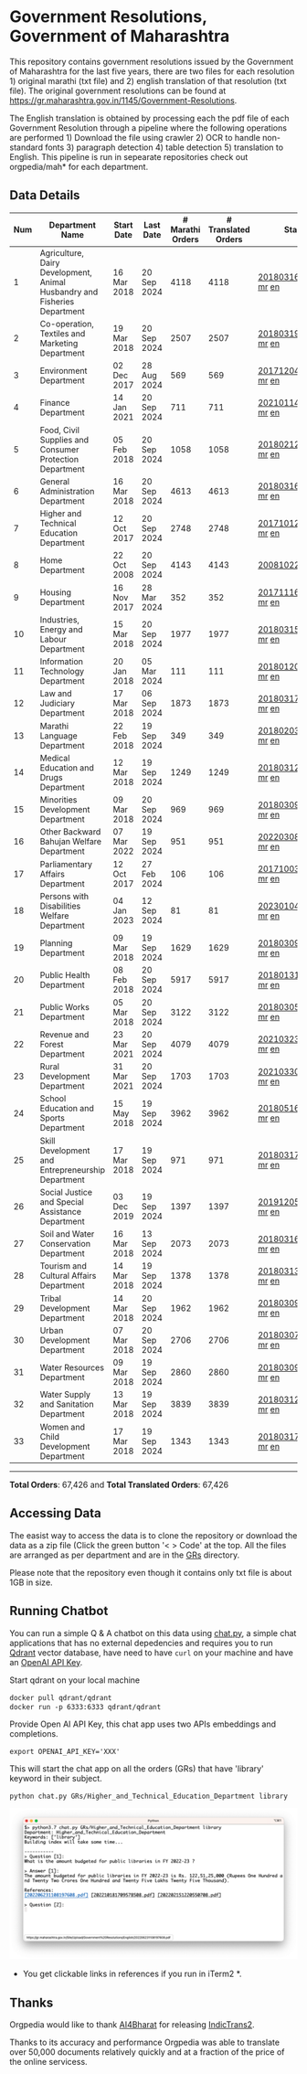 # Government Resolutions, Government of Maharashtra

This repository contains government resolutions issued by the Government of Maharashtra for the last five years, there are two files for each resolution 1) original marathi (txt file) and 2) english translation of that resolution (txt file). The original government resolutions can be found at https://gr.maharashtra.gov.in/1145/Government-Resolutions.

The English translation is obtained by processing each the pdf file of each Government Resolution through a pipeline where the following operations are performed 1) Download the file using crawler 2) OCR to handle non-standard fonts 3) paragraph detection 4) table  detection 5) translation to English. This pipeline is run in sepearate repositories check out orgpedia/mah* for each department.


## Data Details

| Num | Department Name | Start Date | Last Date | # Marathi Orders | # Translated Orders | Starting Order | Last Order |
| --- | --------------- | ---------- | --------- | ---------------- | ------------------- | -------------- | ---------- |
| 1 | Agriculture, Dairy Development, Animal Husbandry and Fisheries Department | 16 Mar 2018 | 20 Sep 2024 | 4118 | 4118 | [201803161624182101.pdf](https://gr.maharashtra.gov.in/Site/Upload/Government%20Resolutions/English/201803161624182101.pdf) [mr](GRs/Agriculture,_Dairy_Development,_Animal_Husbandry_and_Fisheries_Department/201803161624182101.pdf.mr.txt) [en](GRs/Agriculture,_Dairy_Development,_Animal_Husbandry_and_Fisheries_Department/201803161624182101.pdf.en.txt) | [202409201644134901.pdf](https://gr.maharashtra.gov.in/Site/Upload/Government%20Resolutions/English/202409201644134901.pdf) [mr](GRs/Agriculture,_Dairy_Development,_Animal_Husbandry_and_Fisheries_Department/202409201644134901.pdf.mr.txt) [en](GRs/Agriculture,_Dairy_Development,_Animal_Husbandry_and_Fisheries_Department/202409201644134901.pdf.en.txt) |
| 2 | Co-operation, Textiles and Marketing Department | 19 Mar 2018 | 20 Sep 2024 | 2507 | 2507 | [201803191257576702.pdf](https://gr.maharashtra.gov.in/Site/Upload/Government%20Resolutions/English/201803191257576702.pdf) [mr](GRs/Co-operation,_Textiles_and_Marketing_Department/201803191257576702.pdf.mr.txt) [en](GRs/Co-operation,_Textiles_and_Marketing_Department/201803191257576702.pdf.en.txt) | [202409201203110802.pdf](https://gr.maharashtra.gov.in/Site/Upload/Government%20Resolutions/English/202409201203110802.pdf) [mr](GRs/Co-operation,_Textiles_and_Marketing_Department/202409201203110802.pdf.mr.txt) [en](GRs/Co-operation,_Textiles_and_Marketing_Department/202409201203110802.pdf.en.txt) |
| 3 | Environment Department | 02 Dec 2017 | 28 Aug 2024 | 569 | 569 | [201712041147216904.pdf](https://gr.maharashtra.gov.in/Site/Upload/Government%20Resolutions/English/201712041147216904.pdf) [mr](GRs/Environment_Department/201712041147216904.pdf.mr.txt) [en](GRs/Environment_Department/201712041147216904.pdf.en.txt) | [202408291638051004.pdf](https://gr.maharashtra.gov.in/Site/Upload/Government%20Resolutions/English/202408291638051004.pdf) [mr](GRs/Environment_Department/202408291638051004.pdf.mr.txt) [en](GRs/Environment_Department/202408291638051004.pdf.en.txt) |
| 4 | Finance Department | 14 Jan 2021 | 20 Sep 2024 | 711 | 711 | [202101141237329905.pdf](https://gr.maharashtra.gov.in/Site/Upload/Government%20Resolutions/English/202101141237329905.pdf) [mr](GRs/Finance_Department/202101141237329905.pdf.mr.txt) [en](GRs/Finance_Department/202101141237329905.pdf.en.txt) | [202409201814444405.pdf](https://gr.maharashtra.gov.in/Site/Upload/Government%20Resolutions/English/202409201814444405.pdf) [mr](GRs/Finance_Department/202409201814444405.pdf.mr.txt) [en](GRs/Finance_Department/202409201814444405.pdf.en.txt) |
| 5 | Food, Civil Supplies and Consumer Protection Department | 05 Feb 2018 | 20 Sep 2024 | 1058 | 1058 | [201802121244545806.pdf](https://gr.maharashtra.gov.in/Site/Upload/Government%20Resolutions/English/201802121244545806.pdf) [mr](GRs/Food,_Civil_Supplies_and_Consumer_Protection_Department/201802121244545806.pdf.mr.txt) [en](GRs/Food,_Civil_Supplies_and_Consumer_Protection_Department/201802121244545806.pdf.en.txt) | [202409201138332306.pdf](https://gr.maharashtra.gov.in/Site/Upload/Government%20Resolutions/English/202409201138332306.pdf) [mr](GRs/Food,_Civil_Supplies_and_Consumer_Protection_Department/202409201138332306.pdf.mr.txt) [en](GRs/Food,_Civil_Supplies_and_Consumer_Protection_Department/202409201138332306.pdf.en.txt) |
| 6 | General Administration Department | 16 Mar 2018 | 20 Sep 2024 | 4613 | 4613 | [201803161224022707.pdf](https://gr.maharashtra.gov.in/Site/Upload/Government%20Resolutions/English/201803161224022707.pdf) [mr](GRs/General_Administration_Department/201803161224022707.pdf.mr.txt) [en](GRs/General_Administration_Department/201803161224022707.pdf.en.txt) | [202409201803584807.pdf](https://gr.maharashtra.gov.in/Site/Upload/Government%20Resolutions/English/202409201803584807.pdf) [mr](GRs/General_Administration_Department/202409201803584807.pdf.mr.txt) [en](GRs/General_Administration_Department/202409201803584807.pdf.en.txt) |
| 7 | Higher and Technical Education Department | 12 Oct 2017 | 20 Sep 2024 | 2748 | 2748 | [201710121514029708.pdf](https://gr.maharashtra.gov.in/Site/Upload/Government%20Resolutions/English/201710121514029708.pdf) [mr](GRs/Higher_and_Technical_Education_Department/201710121514029708.pdf.mr.txt) [en](GRs/Higher_and_Technical_Education_Department/201710121514029708.pdf.en.txt) | [202409201834207708.pdf](https://gr.maharashtra.gov.in/Site/Upload/Government%20Resolutions/English/202409201834207708.pdf) [mr](GRs/Higher_and_Technical_Education_Department/202409201834207708.pdf.mr.txt) [en](GRs/Higher_and_Technical_Education_Department/202409201834207708.pdf.en.txt) |
| 8 | Home Department | 22 Oct 2008 | 20 Sep 2024 | 4143 | 4143 | [20081022.pdf](https://gr.maharashtra.gov.in/Site/Upload/Government%20Resolutions/English/20081022.pdf) [mr](GRs/Home_Department/20081022.pdf.mr.txt) [en](GRs/Home_Department/20081022.pdf.en.txt) | [202409201833244829.pdf](https://gr.maharashtra.gov.in/Site/Upload/Government%20Resolutions/English/202409201833244829.pdf) [mr](GRs/Home_Department/202409201833244829.pdf.mr.txt) [en](GRs/Home_Department/202409201833244829.pdf.en.txt) |
| 9 | Housing Department | 16 Nov 2017 | 28 Mar 2024 | 352 | 352 | [201711161447076609.pdf](https://gr.maharashtra.gov.in/Site/Upload/Government%20Resolutions/English/201711161447076609.pdf) [mr](GRs/Housing_Department/201711161447076609.pdf.mr.txt) [en](GRs/Housing_Department/201711161447076609.pdf.en.txt) | [202403281255554909.pdf](https://gr.maharashtra.gov.in/Site/Upload/Government%20Resolutions/English/202403281255554909.pdf) [mr](GRs/Housing_Department/202403281255554909.pdf.mr.txt) [en](GRs/Housing_Department/202403281255554909.pdf.en.txt) |
| 10 | Industries, Energy and Labour Department | 15 Mar 2018 | 20 Sep 2024 | 1977 | 1977 | [201803151204055010.pdf](https://gr.maharashtra.gov.in/Site/Upload/Government%20Resolutions/English/201803151204055010.pdf) [mr](GRs/Industries,_Energy_and_Labour_Department/201803151204055010.pdf.mr.txt) [en](GRs/Industries,_Energy_and_Labour_Department/201803151204055010.pdf.en.txt) | [202409201156064910.pdf](https://gr.maharashtra.gov.in/Site/Upload/Government%20Resolutions/English/202409201156064910.pdf) [mr](GRs/Industries,_Energy_and_Labour_Department/202409201156064910.pdf.mr.txt) [en](GRs/Industries,_Energy_and_Labour_Department/202409201156064910.pdf.en.txt) |
| 11 | Information Technology Department | 20 Jan 2018 | 05 Mar 2024 | 111 | 111 | [201801201843024511.pdf](https://gr.maharashtra.gov.in/Site/Upload/Government%20Resolutions/English/201801201843024511.pdf) [mr](GRs/Information_Technology_Department/201801201843024511.pdf.mr.txt) [en](GRs/Information_Technology_Department/201801201843024511.pdf.en.txt) | [202403051249430211.pdf](https://gr.maharashtra.gov.in/Site/Upload/Government%20Resolutions/English/202403051249430211.pdf) [mr](GRs/Information_Technology_Department/202403051249430211.pdf.mr.txt) [en](GRs/Information_Technology_Department/202403051249430211.pdf.en.txt) |
| 12 | Law and Judiciary Department | 17 Mar 2018 | 06 Sep 2024 | 1873 | 1873 | [201803171129290212.pdf](https://gr.maharashtra.gov.in/Site/Upload/Government%20Resolutions/English/201803171129290212.pdf) [mr](GRs/Law_and_Judiciary_Department/201803171129290212.pdf.mr.txt) [en](GRs/Law_and_Judiciary_Department/201803171129290212.pdf.en.txt) | [202409061555562912.pdf](https://gr.maharashtra.gov.in/Site/Upload/Government%20Resolutions/English/202409061555562912.pdf) [mr](GRs/Law_and_Judiciary_Department/202409061555562912.pdf.mr.txt) [en](GRs/Law_and_Judiciary_Department/202409061555562912.pdf.en.txt) |
| 13 | Marathi Language Department | 22 Feb 2018 | 19 Sep 2024 | 349 | 349 | [201802031549154233.pdf](https://gr.maharashtra.gov.in/Site/Upload/Government%20Resolutions/English/201802031549154233.pdf) [mr](GRs/Marathi_Language_Department/201802031549154233.pdf.mr.txt) [en](GRs/Marathi_Language_Department/201802031549154233.pdf.en.txt) | [202409191753295533.pdf](https://gr.maharashtra.gov.in/Site/Upload/Government%20Resolutions/English/202409191753295533.pdf) [mr](GRs/Marathi_Language_Department/202409191753295533.pdf.mr.txt) [en](GRs/Marathi_Language_Department/202409191753295533.pdf.en.txt) |
| 14 | Medical Education and Drugs Department | 12 Mar 2018 | 19 Sep 2024 | 1249 | 1249 | [201803121137094813.pdf](https://gr.maharashtra.gov.in/Site/Upload/Government%20Resolutions/English/201803121137094813.pdf) [mr](GRs/Medical_Education_and_Drugs_Department/201803121137094813.pdf.mr.txt) [en](GRs/Medical_Education_and_Drugs_Department/201803121137094813.pdf.en.txt) | [202409191139175613.pdf](https://gr.maharashtra.gov.in/Site/Upload/Government%20Resolutions/English/202409191139175613.pdf) [mr](GRs/Medical_Education_and_Drugs_Department/202409191139175613.pdf.mr.txt) [en](GRs/Medical_Education_and_Drugs_Department/202409191139175613.pdf.en.txt) |
| 15 | Minorities Development Department | 09 Mar 2018 | 20 Sep 2024 | 969 | 969 | [201803091218355314.pdf](https://gr.maharashtra.gov.in/Site/Upload/Government%20Resolutions/English/201803091218355314.pdf) [mr](GRs/Minorities_Development_Department/201803091218355314.pdf.mr.txt) [en](GRs/Minorities_Development_Department/201803091218355314.pdf.en.txt) | [202409201742505614.pdf](https://gr.maharashtra.gov.in/Site/Upload/Government%20Resolutions/English/202409201742505614.pdf) [mr](GRs/Minorities_Development_Department/202409201742505614.pdf.mr.txt) [en](GRs/Minorities_Development_Department/202409201742505614.pdf.en.txt) |
| 16 | Other Backward Bahujan Welfare Department | 07 Mar 2022 | 19 Sep 2024 | 951 | 951 | [202203081752439334.pdf](https://gr.maharashtra.gov.in/Site/Upload/Government%20Resolutions/English/202203081752439334.pdf) [mr](GRs/Other_Backward_Bahujan_Welfare_Department/202203081752439334.pdf.mr.txt) [en](GRs/Other_Backward_Bahujan_Welfare_Department/202203081752439334.pdf.en.txt) | [202409201710045134.pdf](https://gr.maharashtra.gov.in/Site/Upload/Government%20Resolutions/English/202409201710045134.pdf) [mr](GRs/Other_Backward_Bahujan_Welfare_Department/202409201710045134.pdf.mr.txt) [en](GRs/Other_Backward_Bahujan_Welfare_Department/202409201710045134.pdf.en.txt) |
| 17 | Parliamentary Affairs Department | 12 Oct 2017 | 27 Feb 2024 | 106 | 106 | [201710031642378615.pdf](https://gr.maharashtra.gov.in/Site/Upload/Government%20Resolutions/English/201710031642378615.pdf) [mr](GRs/Parliamentary_Affairs_Department/201710031642378615.pdf.mr.txt) [en](GRs/Parliamentary_Affairs_Department/201710031642378615.pdf.en.txt) | [202402271500283915.pdf](https://gr.maharashtra.gov.in/Site/Upload/Government%20Resolutions/English/202402271500283915.pdf) [mr](GRs/Parliamentary_Affairs_Department/202402271500283915.pdf.mr.txt) [en](GRs/Parliamentary_Affairs_Department/202402271500283915.pdf.en.txt) |
| 18 | Persons with Disabilities Welfare Department | 04 Jan 2023 | 12 Sep 2024 | 81 | 81 | [202301041906309635.pdf](https://gr.maharashtra.gov.in/Site/Upload/Government%20Resolutions/English/202301041906309635.pdf) [mr](GRs/Persons_with_Disabilities_Welfare_Department/202301041906309635.pdf.mr.txt) [en](GRs/Persons_with_Disabilities_Welfare_Department/202301041906309635.pdf.en.txt) | [202409131433290735.pdf](https://gr.maharashtra.gov.in/Site/Upload/Government%20Resolutions/English/202409131433290735.pdf) [mr](GRs/Persons_with_Disabilities_Welfare_Department/202409131433290735.pdf.mr.txt) [en](GRs/Persons_with_Disabilities_Welfare_Department/202409131433290735.pdf.en.txt) |
| 19 | Planning Department | 09 Mar 2018 | 19 Sep 2024 | 1629 | 1629 | [201803091441032716.pdf](https://gr.maharashtra.gov.in/Site/Upload/Government%20Resolutions/English/201803091441032716.pdf) [mr](GRs/Planning_Department/201803091441032716.pdf.mr.txt) [en](GRs/Planning_Department/201803091441032716.pdf.en.txt) | [202409191712099016.pdf](https://gr.maharashtra.gov.in/Site/Upload/Government%20Resolutions/English/202409191712099016.pdf) [mr](GRs/Planning_Department/202409191712099016.pdf.mr.txt) [en](GRs/Planning_Department/202409191712099016.pdf.en.txt) |
| 20 | Public Health Department | 08 Feb 2018 | 20 Sep 2024 | 5917 | 5917 | [201801311722275417.pdf](https://gr.maharashtra.gov.in/Site/Upload/Government%20Resolutions/English/201801311722275417.pdf) [mr](GRs/Public_Health_Department/201801311722275417.pdf.mr.txt) [en](GRs/Public_Health_Department/201801311722275417.pdf.en.txt) | [202408191508096617.pdf](https://gr.maharashtra.gov.in/Site/Upload/Government%20Resolutions/English/202408191508096617.pdf) [mr](GRs/Public_Health_Department/202408191508096617.pdf.mr.txt) [en](GRs/Public_Health_Department/202408191508096617.pdf.en.txt) |
| 21 | Public Works Department | 05 Mar 2018 | 20 Sep 2024 | 3122 | 3122 | [201803051515468118.pdf](https://gr.maharashtra.gov.in/Site/Upload/Government%20Resolutions/English/201803051515468118.pdf) [mr](GRs/Public_Works_Department/201803051515468118.pdf.mr.txt) [en](GRs/Public_Works_Department/201803051515468118.pdf.en.txt) | [202409201507292818.pdf](https://gr.maharashtra.gov.in/Site/Upload/Government%20Resolutions/English/202409201507292818.pdf) [mr](GRs/Public_Works_Department/202409201507292818.pdf.mr.txt) [en](GRs/Public_Works_Department/202409201507292818.pdf.en.txt) |
| 22 | Revenue and Forest Department | 23 Mar 2021 | 20 Sep 2024 | 4079 | 4079 | [202103231328393119.pdf](https://gr.maharashtra.gov.in/Site/Upload/Government%20Resolutions/English/202103231328393119.pdf) [mr](GRs/Revenue_and_Forest_Department/202103231328393119.pdf.mr.txt) [en](GRs/Revenue_and_Forest_Department/202103231328393119.pdf.en.txt) | [202409201706109619.pdf](https://gr.maharashtra.gov.in/Site/Upload/Government%20Resolutions/English/202409201706109619.pdf) [mr](GRs/Revenue_and_Forest_Department/202409201706109619.pdf.mr.txt) [en](GRs/Revenue_and_Forest_Department/202409201706109619.pdf.en.txt) |
| 23 | Rural Development Department | 31 Mar 2021 | 20 Sep 2024 | 1703 | 1703 | [202103301021181120.pdf](https://gr.maharashtra.gov.in/Site/Upload/Government%20Resolutions/English/202103301021181120.pdf) [mr](GRs/Rural_Development_Department/202103301021181120.pdf.mr.txt) [en](GRs/Rural_Development_Department/202103301021181120.pdf.en.txt) | [202409201635351920.pdf](https://gr.maharashtra.gov.in/Site/Upload/Government%20Resolutions/English/202409201635351920.pdf) [mr](GRs/Rural_Development_Department/202409201635351920.pdf.mr.txt) [en](GRs/Rural_Development_Department/202409201635351920.pdf.en.txt) |
| 24 | School Education and Sports Department | 15 May 2018 | 19 Sep 2024 | 3962 | 3962 | [201805161114241221.pdf](https://gr.maharashtra.gov.in/Site/Upload/Government%20Resolutions/English/201805161114241221.pdf) [mr](GRs/School_Education_and_Sports_Department/201805161114241221.pdf.mr.txt) [en](GRs/School_Education_and_Sports_Department/201805161114241221.pdf.en.txt) | [202409191309185721.pdf](https://gr.maharashtra.gov.in/Site/Upload/Government%20Resolutions/English/202409191309185721.pdf) [mr](GRs/School_Education_and_Sports_Department/202409191309185721.pdf.mr.txt) [en](GRs/School_Education_and_Sports_Department/202409191309185721.pdf.en.txt) |
| 25 | Skill Development and Entrepreneurship Department | 17 Mar 2018 | 19 Sep 2024 | 971 | 971 | [201803171322099003.pdf](https://gr.maharashtra.gov.in/Site/Upload/Government%20Resolutions/English/201803171322099003.pdf) [mr](GRs/Skill_Development_and_Entrepreneurship_Department/201803171322099003.pdf.mr.txt) [en](GRs/Skill_Development_and_Entrepreneurship_Department/201803171322099003.pdf.en.txt) | [202409191626015903.pdf](https://gr.maharashtra.gov.in/Site/Upload/Government%20Resolutions/English/202409191626015903.pdf) [mr](GRs/Skill_Development_and_Entrepreneurship_Department/202409191626015903.pdf.mr.txt) [en](GRs/Skill_Development_and_Entrepreneurship_Department/202409191626015903.pdf.en.txt) |
| 26 | Social Justice and Special Assistance Department | 03 Dec 2019 | 19 Sep 2024 | 1397 | 1397 | [201912051107011622.pdf](https://gr.maharashtra.gov.in/Site/Upload/Government%20Resolutions/English/201912051107011622.pdf) [mr](GRs/Social_Justice_and_Special_Assistance_Department/201912051107011622.pdf.mr.txt) [en](GRs/Social_Justice_and_Special_Assistance_Department/201912051107011622.pdf.en.txt) | [202409201211083722.pdf](https://gr.maharashtra.gov.in/Site/Upload/Government%20Resolutions/English/202409201211083722.pdf) [mr](GRs/Social_Justice_and_Special_Assistance_Department/202409201211083722.pdf.mr.txt) [en](GRs/Social_Justice_and_Special_Assistance_Department/202409201211083722.pdf.en.txt) |
| 27 | Soil and Water Conservation Department | 16 Mar 2018 | 13 Sep 2024 | 2073 | 2073 | [201803161247582426.pdf](https://gr.maharashtra.gov.in/Site/Upload/Government%20Resolutions/English/201803161247582426.pdf) [mr](GRs/Soil_and_Water_Conservation_Department/201803161247582426.pdf.mr.txt) [en](GRs/Soil_and_Water_Conservation_Department/201803161247582426.pdf.en.txt) | [202409131203193026.pdf](https://gr.maharashtra.gov.in/Site/Upload/Government%20Resolutions/English/202409131203193026.pdf) [mr](GRs/Soil_and_Water_Conservation_Department/202409131203193026.pdf.mr.txt) [en](GRs/Soil_and_Water_Conservation_Department/202409131203193026.pdf.en.txt) |
| 28 | Tourism and Cultural Affairs Department | 14 Mar 2018 | 19 Sep 2024 | 1378 | 1378 | [201803131542054523.pdf](https://gr.maharashtra.gov.in/Site/Upload/Government%20Resolutions/English/201803131542054523.pdf) [mr](GRs/Tourism_and_Cultural_Affairs_Department/201803131542054523.pdf.mr.txt) [en](GRs/Tourism_and_Cultural_Affairs_Department/201803131542054523.pdf.en.txt) | [202409191503535823.pdf](https://gr.maharashtra.gov.in/Site/Upload/Government%20Resolutions/English/202409191503535823....pdf) [mr](GRs/Tourism_and_Cultural_Affairs_Department/202409191503535823.pdf.mr.txt) [en](GRs/Tourism_and_Cultural_Affairs_Department/202409191503535823.pdf.en.txt) |
| 29 | Tribal Development Department | 14 Mar 2018 | 20 Sep 2024 | 1962 | 1962 | [201803091105184924.pdf](https://gr.maharashtra.gov.in/Site/Upload/Government%20Resolutions/English/201803091105184924.pdf) [mr](GRs/Tribal_Development_Department/201803091105184924.pdf.mr.txt) [en](GRs/Tribal_Development_Department/201803091105184924.pdf.en.txt) | [202409091058507324.pdf](https://gr.maharashtra.gov.in/Site/Upload/Government%20Resolutions/English/202409091058507324.pdf) [mr](GRs/Tribal_Development_Department/202409091058507324.pdf.mr.txt) [en](GRs/Tribal_Development_Department/202409091058507324.pdf.en.txt) |
| 30 | Urban Development Department | 07 Mar 2018 | 20 Sep 2024 | 2706 | 2706 | [201803071203178325.pdf](https://gr.maharashtra.gov.in/Site/Upload/Government%20Resolutions/English/201803071203178325.pdf) [mr](GRs/Urban_Development_Department/201803071203178325.pdf.mr.txt) [en](GRs/Urban_Development_Department/201803071203178325.pdf.en.txt) | [202409201541244925.pdf](https://gr.maharashtra.gov.in/Site/Upload/Government%20Resolutions/English/202409201541244925.pdf) [mr](GRs/Urban_Development_Department/202409201541244925.pdf.mr.txt) [en](GRs/Urban_Development_Department/202409201541244925.pdf.en.txt) |
| 31 | Water Resources Department | 09 Mar 2018 | 19 Sep 2024 | 2860 | 2860 | [201803091034435527.pdf](https://gr.maharashtra.gov.in/Site/Upload/Government%20Resolutions/English/201803091034435527.pdf) [mr](GRs/Water_Resources_Department/201803091034435527.pdf.mr.txt) [en](GRs/Water_Resources_Department/201803091034435527.pdf.en.txt) | [202409201454029327.pdf](https://gr.maharashtra.gov.in/Site/Upload/Government%20Resolutions/English/202409201454029327.pdf) [mr](GRs/Water_Resources_Department/202409201454029327.pdf.mr.txt) [en](GRs/Water_Resources_Department/202409201454029327.pdf.en.txt) |
| 32 | Water Supply and Sanitation Department | 13 Mar 2018 | 19 Sep 2024 | 3839 | 3839 | [201803121414108428.pdf](https://gr.maharashtra.gov.in/Site/Upload/Government%20Resolutions/English/201803121414108428.pdf) [mr](GRs/Water_Supply_and_Sanitation_Department/201803121414108428.pdf.mr.txt) [en](GRs/Water_Supply_and_Sanitation_Department/201803121414108428.pdf.en.txt) | [202409191500071328.pdf](https://gr.maharashtra.gov.in/Site/Upload/Government%20Resolutions/English/202409191500071328.pdf) [mr](GRs/Water_Supply_and_Sanitation_Department/202409191500071328.pdf.mr.txt) [en](GRs/Water_Supply_and_Sanitation_Department/202409191500071328.pdf.en.txt) |
| 33 | Women and Child Development Department | 17 Mar 2018 | 19 Sep 2024 | 1343 | 1343 | [201803171539444330.pdf](https://gr.maharashtra.gov.in/Site/Upload/Government%20Resolutions/English/201803171539444330.pdf) [mr](GRs/Women_and_Child_Development_Department/201803171539444330.pdf.mr.txt) [en](GRs/Women_and_Child_Development_Department/201803171539444330.pdf.en.txt) | [202409191138584930.pdf](https://gr.maharashtra.gov.in/Site/Upload/Government%20Resolutions/English/202409191138584930.pdf) [mr](GRs/Women_and_Child_Development_Department/202409191138584930.pdf.mr.txt) [en](GRs/Women_and_Child_Development_Department/202409191138584930.pdf.en.txt) |
----------------------------------------------------------------------------------------------------

**Total Orders**: 67,426 and **Total Translated Orders**: 67,426
## Accessing Data

The easist way to access the data is to clone the repository or download the data as a zip file (Click the green button '< > Code' at the top. All the files are arranged as per department and are in the [GRs](GRs) directory.

Please note that the repository even though it contains only txt file is about 1GB in size.

## Running Chatbot

You can run a simple Q & A chatbot on this data using [chat.py](chat.py), a simple chat applications that has no external depedencies and requires you to run [Qdrant](https://qdrant.tech/) vector database, have need to have `curl` on your machine and have an [OpenAI API Key](https://help.openai.com/en/articles/4936850-where-do-i-find-my-secret-api-key).

Start qdrant on your local machine
```shell
docker pull qdrant/qdrant
docker run -p 6333:6333 qdrant/qdrant
```

Provide Open AI API Key, this chat app uses two APIs embeddings and completions.
```shell
export OPENAI_API_KEY='XXX'
```

This will start the chat app on all the orders (GRs) that have 'library' keyword in their subject.

```shell
python chat.py GRs/Higher_and_Technical_Education_Department library
```

![screenshot of running chat.py](screenshot.png)

* You get clickable links in references if you run in iTerm2 *.

## Thanks

Orgpedia would like to thank [AI4Bharat](https://ai4bharat.iitm.ac.in/) for releasing [IndicTrans2](https://github.com/AI4Bharat/IndicTrans2).

Thanks to its accuracy and performance Orgpedia was able to translate over 50,000 documents relatively quickly and at a fraction of the price of the online servicess.











